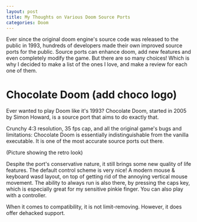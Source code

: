 ```yaml
---
layout: post
title: My Thoughts on Various Doom Source Ports
categories: Doom
---
```

Ever since the original doom engine's source code was released to the public in 1993, hundreds of developers made their own improved source ports for the public. Source ports can enhance doom, add new features and even completely modify the game. But there are so many choices! Which is why I decided to make a list of the ones I love, and make a review for each one of them.

# Chocolate Doom (add choco logo)
Ever wanted to play Doom like it's 1993? Chocolate Doom, started in 2005 by Simon Howard, is a source port that aims to do exactly that.

Crunchy 4:3 resolution, 35 fps cap, and all the original game's bugs and limitations: Chocolate Doom is essentially indistinguishable from the vanilla executable. It is one of the most accurate source ports out there.

(Picture showing the retro look)

Despite the port's conservative nature, it still brings some new quality of life features. The default control scheme is very nice! A modern mouse & keyboard wasd layout, on top of getting rid of the annoying vertical mouse movement. The ability to always run is also there, by pressing the caps key, which is especially great for my sensitive pinkie finger. You can also play with a controller.

When it comes to compatibility, it is not limit-removing. However, it does offer dehacked support. 
<!--stackedit_data:
eyJoaXN0b3J5IjpbLTM2MjcwMTM1OV19
-->
